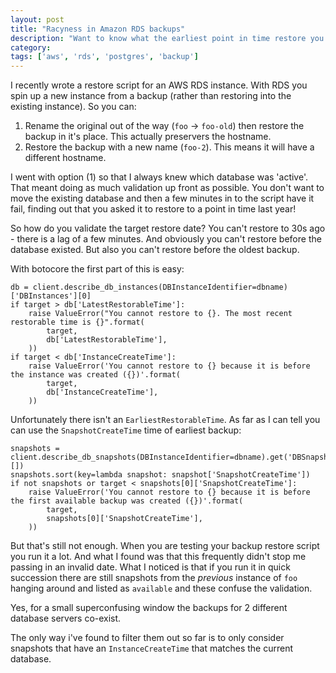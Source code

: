```yaml
---
layout: post
title: "Racyness in Amazon RDS backups"
description: "Want to know what the earliest point in time restore you can do is? It's not straightforward."
category:
tags: ['aws', 'rds', 'postgres', 'backup']
---
```

I recently wrote a restore script for an AWS RDS instance. With RDS you spin up a new instance from a backup (rather than restoring into the existing instance). So you can:

 1. Rename the original out of the way (`foo` -> `foo-old`) then restore the backup in it's place. This actually preservers the hostname.
 2. Restore the backup with a new name (`foo-2`). This means it will have a different hostname.

I went with option (1) so that I always knew which database was 'active'. That meant doing as much validation up front as possible. You don't want to move the existing database and then a few minutes in to the script have it fail, finding out that you asked it to restore to a point in time last year!

So how do you validate the target restore date? You can't restore to 30s ago - there is a lag of a few minutes. And obviously you can't restore before the database existed. But also you can't restore before the oldest backup.

With botocore the first part of this is easy:

    db = client.describe_db_instances(DBInstanceIdentifier=dbname)['DBInstances'][0]
    if target > db['LatestRestorableTime']:
        raise ValueError("You cannot restore to {}. The most recent restorable time is {}".format(
            target,
            db['LatestRestorableTime'],
        ))
    if target < db['InstanceCreateTime']:
        raise ValueError('You cannot restore to {} because it is before the instance was created ({})'.format(
            target,
            db['InstanceCreateTime'],
        ))

Unfortunately there isn't an `EarliestRestorableTime`. As far as I can tell you can use the `SnapshotCreateTime` time of earliest backup:

    snapshots = client.describe_db_snapshots(DBInstanceIdentifier=dbname).get('DBSnapshots', [])
    snapshots.sort(key=lambda snapshot: snapshot['SnapshotCreateTime'])
    if not snapshots or target < snapshots[0]['SnapshotCreateTime']:
        raise ValueError('You cannot restore to {} because it is before the first available backup was created ({})'.format(
            target,
            snapshots[0]['SnapshotCreateTime'],
        ))

But that's still not enough. When you are testing your backup restore script you run it a lot. And what I found was that this frequently didn't stop me passing in an invalid date. What I noticed is that if you run it in quick succession there are still snapshots from the *previous* instance of `foo` hanging around and listed as `available` and these confuse the validation.

Yes, for a small superconfusing window the backups for 2 different database servers co-exist.

The only way i've found to filter them out so far is to only consider snapshots that have an `InstanceCreateTime` that matches the current database.
